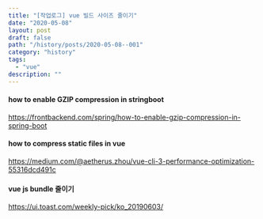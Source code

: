 ```yaml
---
title: "[작업로그] vue 빌드 사이즈 줄이기"
date: "2020-05-08"
layout: post
draft: false
path: "/history/posts/2020-05-08--001"
category: "history"
tags:
  - "vue"
description: ""
---
```


#### how to enable GZIP compression in stringboot
https://frontbackend.com/spring/how-to-enable-gzip-compression-in-spring-boot

#### how to compress static files in vue
https://medium.com/@aetherus.zhou/vue-cli-3-performance-optimization-55316dcd491c


#### vue js bundle 줄이기
https://ui.toast.com/weekly-pick/ko_20190603/
